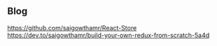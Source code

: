 ## Blog
https://github.com/saigowthamr/React-Store
https://dev.to/saigowthamr/build-your-own-redux-from-scratch-5a4d